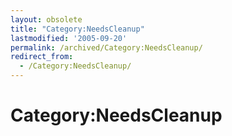 ```yaml
---
layout: obsolete
title: "Category:NeedsCleanup"
lastmodified: '2005-09-20'
permalink: /archived/Category:NeedsCleanup/
redirect_from:
  - /Category:NeedsCleanup/
---
```


Category:NeedsCleanup
=====================



